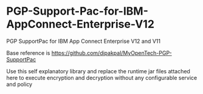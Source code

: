 # PGP-Support-Pac-for-IBM-AppConnect-Enterprise-V12
PGP SupportPac for IBM App Connect Enterprise V12 and V11

Base reference is https://github.com/dipakpal/MyOpenTech-PGP-SupportPac

Use this self explanatory library and replace the runtime jar files attached here to execute encryption and decryption without any configurable service and policy 
